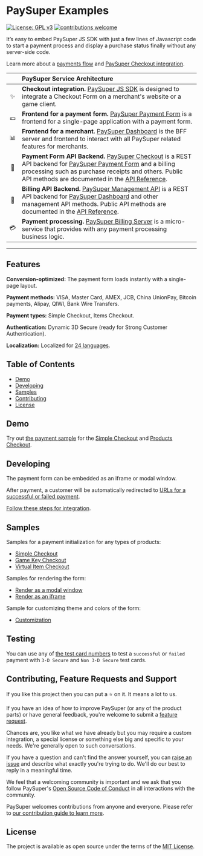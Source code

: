 # PaySuper Examples

[![License: GPL v3](https://img.shields.io/badge/License-GPLv3-brightgreen.svg)](https://www.gnu.org/licenses/gpl-3.0) 
[![contributions welcome](https://img.shields.io/badge/contributions-welcome-brightgreen.svg?style=flat)](https://github.com/paysuper/paysuper-examples/issues)

It’s easy to embed PaySuper JS SDK with just a few lines of Javascript code to start a payment process and display a purchase status finally without any server-side code.

Learn more about a [payments flow](https://docs.pay.super.com/docs/payments/quick-start) and [PaySuper Checkout integration](https://docs.pay.super.com/docs/payments/sdk-integration).

|   | PaySuper Service Architecture
:---: | :---
✨ | **Checkout integration.** [PaySuper JS SDK](https://github.com/paysuper/paysuper-js-sdk) is designed to integrate a Checkout Form on a merchant's website or a game client.
💵 | **Frontend for a payment form.** [PaySuper Payment Form](https://github.com/paysuper/paysuper-payment-form) is a frontend for a single-page application with a payment form.
📊 | **Frontend for a merchant.** [PaySuper Dashboard](https://github.com/paysuper/paysuper-dashboard) is the BFF server and frontend to interact with all PaySuper related features for merchants.
🔧 | **Payment Form API Backend.** [PaySuper Checkout](https://github.com/paysuper/paysuper-checkout) is a REST API backend for [PaySuper Payment Form](https://github.com/paysuper/paysuper-payment-form) and a billing processing such as purchase receipts and others. Public API methods are documented in the [API Reference](https://docs.pay.super.com/api).
🔧 | **Billing API Backend.** [PaySuper Management API](https://github.com/paysuper/paysuper-management-api) is a REST API backend for [PaySuper Dashboard](https://github.com/paysuper/paysuper-dashboard) and other management API methods. Public API methods are documented in the [API Reference](https://docs.pay.super.com/api).
💳 | **Payment processing.** [PaySuper Billing Server](https://github.com/paysuper/paysuper-billing-server) is a micro-service that provides with any payment processing business logic.

***

## Features

**Conversion-optimized:** The payment form loads instantly with a single-page layout.

**Payment methods:** VISA, Master Card, AMEX, JCB, China UnionPay, Bitcoin payments, Alipay, QIWI, Bank Wire Transfers.

**Payment types:** Simple Checkout, Items Checkout.

**Authentication:** Dynamic 3D Secure (ready for Strong Customer Authentication).

**Localization:** Localized for [24 languages](https://docs.pay.super.com/docs/payments/localization).

## Table of Contents

- [Demo](#demo)
- [Developing](#developing)
- [Samples](#samples)
- [Contributing](#contributing-feature-requests-and-support)
- [License](#license)

## Demo

Try out [the payment sample](https://checkout.pay.super.com/demo/shop) for the [Simple Checkout](https://docs.pay.super.com/docs/payments/#simple-checkout) and [Products Checkout](https://docs.pay.super.com/docs/payments/#products-checkout).

## Developing

The payment form can be embedded as an iframe or modal window.

After payment, a customer will be automatically redirected to [URLs for a successful or failed payment](https://docs.pay.super.com/docs/payments/live/#fill-in-the-redirect-urls).

[Follow these steps for integration](https://docs.pay.super.com/docs/payments/sdk-integration).

## Samples

Samples for a payment initialization for any types of products:

* [Simple Checkout](simple-checkout.html)
* [Game Key Checkout](key-checkout.html)
* [Virtual Item Checkout](item-checkout.html)

Samples for rendering the form:

* [Render as a modal window](modal-checkout.html)
* [Render as an iframe](iframe-checkout.html)

Sample for customizing theme and colors of the form:

* [Customization](customization-checkout.html)

## Testing

You can use any of [the test card numbers](https://docs.pay.super.com/docs/payments/testing/#test-card-numbers) to test a `successful` or `failed` payment with `3-D Secure` and `Non 3-D Secure` test cards.

## Contributing, Feature Requests and Support

If you like this project then you can put a ⭐ on it. It means a lot to us.

If you have an idea of how to improve PaySuper (or any of the product parts) or have general feedback, you're welcome to submit a [feature request](../../issues/new?assignees=&labels=&template=feature_request.md&title=).

Chances are, you like what we have already but you may require a custom integration, a special license or something else big and specific to your needs. We're generally open to such conversations.

If you have a question and can't find the answer yourself, you can [raise an issue](../../issues/new?assignees=&labels=&template=support-request.md&title=I+have+a+question+about+%3Cthis+and+that%3E+%5BSupport%5D) and describe what exactly you're trying to do. We'll do our best to reply in a meaningful time.

We feel that a welcoming community is important and we ask that you follow PaySuper's [Open Source Code of Conduct](https://github.com/paysuper/code-of-conduct/blob/master/README.md) in all interactions with the community.

PaySuper welcomes contributions from anyone and everyone. Please refer to [our contribution guide to learn more](CONTRIBUTING.md).


## License

The project is available as open source under the terms of the [MIT License](https://opensource.org/licenses/MIT).